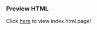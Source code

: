 ### Preview HTML

Click [here](https://htmlpreview.github.io/?https://github.com/wenjie-tu/course-projects/blob/main/Program%20Evaluation%20and%20Causal%20Inference/PS5/index.html) to view index.html page!

